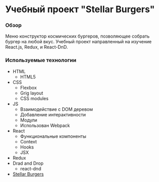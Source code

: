 # Учебный проект "Stellar Burgers"

### Обзор

Меню конструктор космических бургеров, позволяющее собрать бургер на любой вкус.
Учебный проект направленный на изучение React.js, Redux, и React-DnD.

### Используемые технологии

- HTML
  - HTML5
- CSS
  - Flexbox
  - Grig layout
  - CSS modules
- JS
  - Взаимодействие с DOM деревом
  - Добавление интерактивности
  - Модули
  - Использован Webpack
- React
  - Функциональные компоненты
  - Context
  - Hooks
  - JSX
- Redux
- Drad and Drop
  - react-dnd
- [Stellar Burgers](https://andreyarkhp.github.io/Stellar-burger/)

